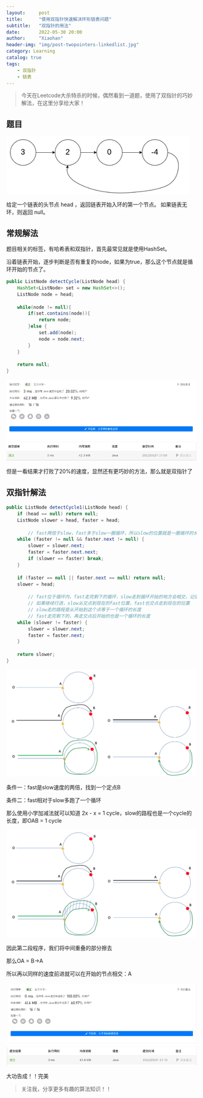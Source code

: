 ```yaml
---
layout:     post 
title:      "使用双指针快速解决环形链表问题"
subtitle:   "双指针的用法"
date:       2022-05-30 20:00
author:     "Xiaohan"
header-img: "img/post-twopointers-linkedlist.jpg"
category: Learning 
catalog: true 
tags:
    - 双指针
    - 链表
---
```


> 今天在Leetcode大杀特杀的时候，偶然看到一道题，使用了双指针的巧妙解法，在这里分享给大家！

## 题目

![Untitled](https://raw.githubusercontent.com/Yangxiaohan0120/Yangxiaohan0120.github.io/main/img/in-post/twopointers/1.png)

给定一个链表的头节点  head ，返回链表开始入环的第一个节点。 如果链表无环，则返回 null。


## 常规解法

题目相关的标签，有哈希表和双指针，首先最常见就是使用HashSet。

沿着链表开始，逐步判断是否有重复的node，如果为true，那么这个节点就是循环开始的节点了。

```java
public ListNode detectCycle(ListNode head) {
    HashSet<ListNode> set = new HashSet<>();
    ListNode node = head;

    while(node != null){
        if(set.contains(node)){
            return node;
        }else {
            set.add(node);
            node = node.next;
        }
    }

    return null;
}
```

![Untitled](https://raw.githubusercontent.com/Yangxiaohan0120/Yangxiaohan0120.github.io/main/img/in-post/twopointers/2.png)


但是一看结果才打败了20%的速度，显然还有更巧妙的方法，那么就是双指针了


## 双指针解法

```java
public ListNode detectCycle1(ListNode head) {
    if (head == null) return null;
    ListNode slower = head, faster = head;

		// fast两倍于slow，fast多于slow一圈循环，所以slow的位置就是一圈循环的长度
    while (faster != null && faster.next != null) {
        slower = slower.next;
        faster = faster.next.next;
        if (slower == faster) break;
    }

    if (faster == null || faster.next == null) return null;
    slower = head;

		// fast位于循环内，fast走完剩下的循环，slow走到循环开始的地方会相交，记录节点
		// 如果继续行进，slow从交点到现在的fast位置，fast也交点走到现在的位置
		// slow走的路程是从开始到这个点等于一个循环的长度
		// fast走完剩下的，再走交点后开始的也是一个循环的长度
    while (slower != faster) {
        slower = slower.next;
        faster = faster.next;
    }

    return slower;
}
```

![Untitled](https://raw.githubusercontent.com/Yangxiaohan0120/Yangxiaohan0120.github.io/main/img/in-post/twopointers/3.png)

条件一：fast是slow速度的两倍，找到一个定点B

条件二：fast相对于slow多跑了一个循环

那么使用小学加减法就可以知道 2x - x = 1 cycle，slow的路程也是一个cycle的长度，即OAB = 1 cycle

![Untitled](https://raw.githubusercontent.com/Yangxiaohan0120/Yangxiaohan0120.github.io/main/img/in-post/twopointers/4.png)

因此第二段程序，我们将中间重叠的部分擦去

那么OA = B→A

所以再以同样的速度前进就可以在开始的节点相交：A

![Untitled](https://raw.githubusercontent.com/Yangxiaohan0120/Yangxiaohan0120.github.io/main/img/in-post/twopointers/5.png)

大功告成！！完美

> 关注我，分享更多有趣的算法知识！！





